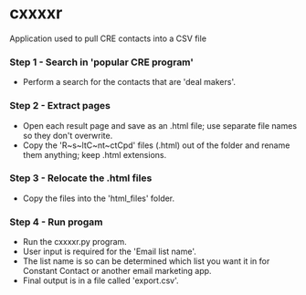 # cxxxxr
Application used to pull CRE contacts into a CSV file
### Step 1 - Search in 'popular CRE program'
- Perform a search for the contacts that are 'deal makers'.
### Step 2 - Extract pages
- Open each result page and save as an .html file; use separate file names so they don't overwrite.
- Copy the 'R\~s\~ltC\~nt\~ctCpd' files (.html) out of the folder and rename them anything; keep .html extensions.
### Step 3 - Relocate the .html files
- Copy the files into the 'html_files' folder.
### Step 4 - Run progam
- Run the cxxxxr.py program.
- User input is required for the 'Email list name'.  
- The list name is so can be determined which list you want it in for Constant Contact or another email marketing app.
- Final output is in a file called 'export.csv'.
